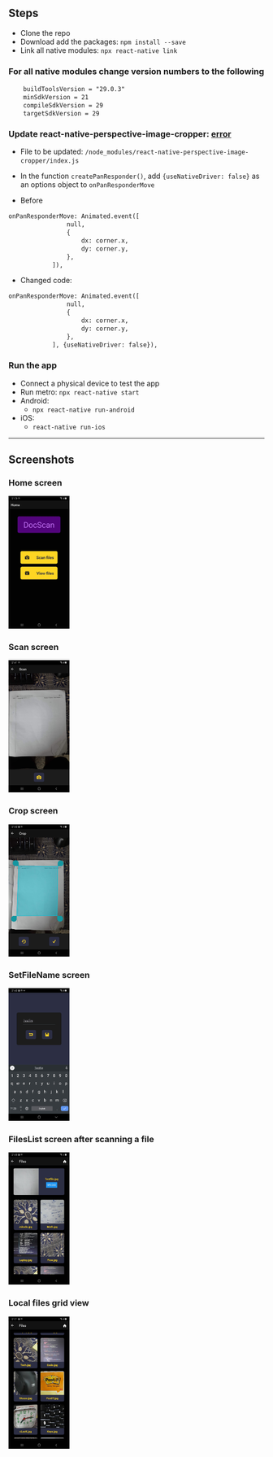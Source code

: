 ## Steps
* Clone the repo
* Download add the packages: `npm install --save`
* Link all native modules: `npx react-native link`

### For all native modules change version numbers to the following
```
	buildToolsVersion = "29.0.3" 
	minSdkVersion = 21
	compileSdkVersion = 29 
	targetSdkVersion = 29
```
### Update react-native-perspective-image-cropper: [error](https://stackoverflow.com/questions/64970241/react-native-error-animated-event-now-requires-a-second-argument-for-options)

* File to be updated: `/node_modules/react-native-perspective-image-cropper/index.js`
* In the function `createPanResponder()`, add `{useNativeDriver: false}` as an options object to `onPanResponderMove`

* Before
```
onPanResponderMove: Animated.event([
                null,
                {
                    dx: corner.x,
                    dy: corner.y,
                },
            ]),
```
* Changed code:
```
onPanResponderMove: Animated.event([
                null,
                {
                    dx: corner.x,
                    dy: corner.y,
                },
            ], {useNativeDriver: false}),
```

### Run the app

* Connect a physical device to test the app
* Run metro: `npx react-native start`
* Android: 
  * `npx react-native run-android`
* iOS:
  * `react-native run-ios`

---
## Screenshots

### Home screen
<img src="./assets/HomeScreen.jpg" alt="drawing" width="120"/>

### Scan screen

<img src="./assets/ScanScreen.jpg" alt="drawing" width="120"/>

### Crop screen
<img src="./assets/CropScreen.jpg" alt="drawing" width="120"/>

### SetFileName screen
<img src="./assets/SetFileName.jpg" alt="drawing" width="120"/>

### FilesList screen after scanning a file
<img src="./assets/LatestFileScanned.jpg" alt="drawing" width="120"/>

### Local files grid view
<img src="./assets/FilesGridView.jpg" alt="drawing" width="120"/>

